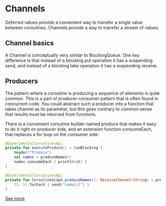 # Channels

Deferred values provide a convenient way to transfer a single value between coroutines. Channels provide a way to
transfer a stream of values.

## Channel basics

A Channel is conceptually very similar to BlockingQueue. One key difference is that instead of a blocking put operation
it has a suspending send, and instead of a blocking take operation it has a suspending receive.

## Producers

The pattern where a coroutine is producing a sequence of elements is quite common. This is a part of producer-consumer
pattern that is often found in concurrent code. You could abstract such a producer into a function that takes channel as
its parameter, but this goes contrary to common sense that results must be returned from functions.

There is a convenient coroutine builder named produce that makes it easy to do it right on producer side, and an
extension function consumeEach, that replaces a for loop on the consumer side:

```kotlin
@ExperimentalCoroutinesApi
private fun executeProduce() = runBlocking {
    header("Produce")
    val names = produceNames()
    names.consumeEach { println(it) }
}

@ExperimentalCoroutinesApi
private fun CoroutineScope.produceNames(): ReceiveChannel<String> = produce {
    (1..5).forEach { send("name$it") }
}
```

[See more](https://kotlinlang.org/docs/channels.html)